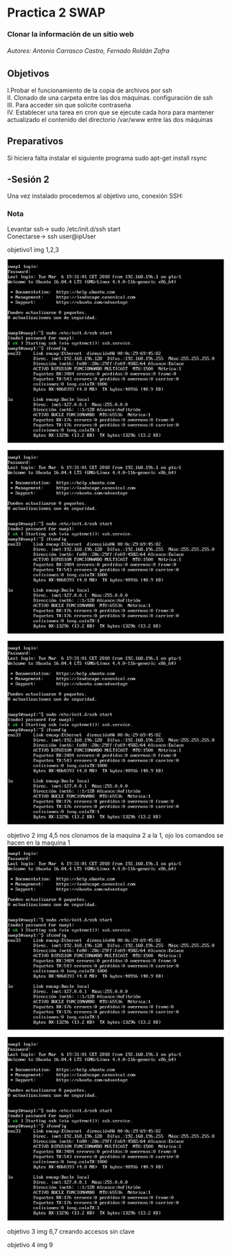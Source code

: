 ﻿# Practica 2 SWAP   

### Clonar la información de un sitio web

###### Autores: Antonio Carrasco Castro, Fernado Roldán Zafra  

## Objetivos 
I.Probar el funcionamiento de la copia de archivos por ssh  
II. Clonado de una carpeta entre las dos máquinas. configuración de ssh  
III. Para acceder sin que solicite contraseña  
IV. Establecer una tarea en cron que se ejecute cada hora para mantener actualizado el contenido del directorio /var/www entre las dos máquinas 

## Preparativos

Si hiciera falta instalar el siguiente programa
sudo apt-get install rsync

## -Sesión 2  
Una vez instalado procedemos al objetivo uno, conexión SSH:

### Nota 
Levantar ssh-> sudo /etc/init.d/ssh start  
Conectarse-> ssh user@ipUser  

objetivo1 img 1,2,3  

![img](https://github.com/jonio1992/SWAP/blob/master/practica1/img/1.png)  

![img](https://github.com/jonio1992/SWAP/blob/master/practica1/img/1.png)

![img](https://github.com/jonio1992/SWAP/blob/master/practica1/img/1.png)

objetivo 2 img 4,5  nos clonamos de la maquina 2 a la 1, ojo los comandos se hacen en la maquina 1
![img](https://github.com/jonio1992/SWAP/blob/master/practica1/img/1.png)

![img](https://github.com/jonio1992/SWAP/blob/master/practica1/img/1.png)

objetivo 3  img 6,7 creando accesos sin clave

objetivo 4  img 9
